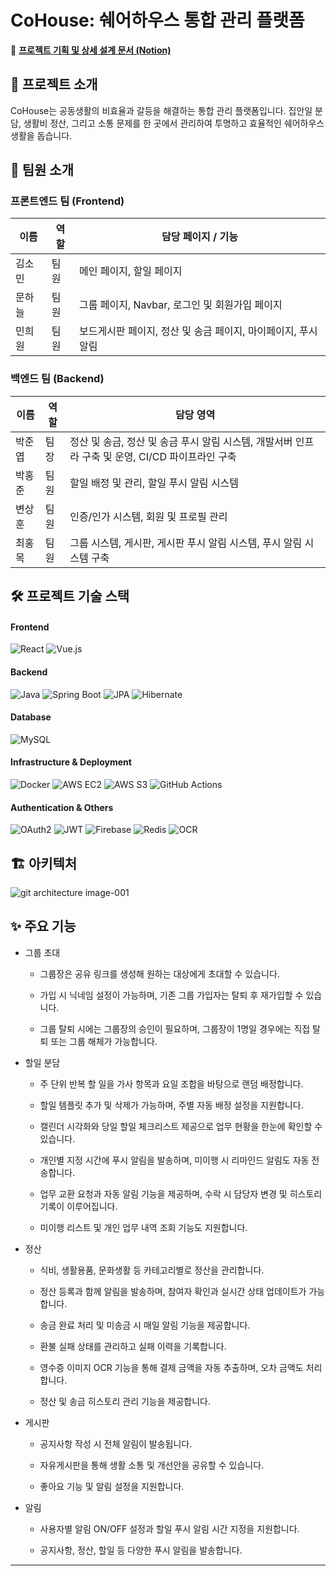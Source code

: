 # CoHouse: 쉐어하우스 통합 관리 플랫폼

🔗 [**프로젝트 기획 및 상세 설계 문서 (Notion)**](https://onyx-cloak-677.notion.site/CoHouse-2428e1f790e98080ab7cdfe10843bb78?source=copy_link)

## 🚀 프로젝트 소개
CoHouse는 공동생활의 비효율과 갈등을 해결하는 통합 관리 플랫폼입니다. 집안일 분담, 생활비 정산, 그리고 소통 문제를 한 곳에서 관리하여 투명하고 효율적인 쉐어하우스 생활을 돕습니다.

## 👥 팀원 소개 
### 프론트엔드 팀 (Frontend)
| 이름           | 역할          | 담당 페이지 / 기능                                       |
|----------------|---------------|---------------------------------------------------------|
| 김소민         | 팀원          | 메인 페이지, 할일 페이지                                |
| 문하늘         | 팀원          | 그룹 페이지, Navbar, 로그인 및 회원가입 페이지          |
| 민희원         | 팀원          | 보드게시판 페이지, 정산 및 송금 페이지, 마이페이지, 푸시 알림 |

### 백엔드 팀 (Backend)
| 이름           | 역할          | 담당 영역                                                 |
|----------------|---------------|-----------------------------------------------------------|
| 박준엽         | 팀장          | 정산 및 송금, 정산 및 송금 푸시 알림 시스템, 개발서버 인프라 구축 및 운영, CI/CD 파이프라인 구축 |
| 박홍준         | 팀원          | 할일 배정 및 관리, 할일 푸시 알림 시스템 |
| 변상훈         | 팀원          | 인증/인가 시스템, 회원 및 프로필 관리 |
| 최홍목         | 팀원          | 그룹 시스템, 게시판, 게시판 푸시 알림 시스템, 푸시 알림 시스템 구축 |


## 🛠️ 프로젝트 기술 스택
#### **Frontend**
![React](https://img.shields.io/badge/React-61DAFB?style=for-the-badge&logo=react&logoColor=black)
![Vue.js](https://img.shields.io/badge/Vue.js-4FC08D?style=for-the-badge&logo=vuedotjs&logoColor=white)

#### **Backend**
![Java](https://img.shields.io/badge/Java-007396?style=for-the-badge&logo=java&logoColor=white)
![Spring Boot](https://img.shields.io/badge/Spring_Boot-6DB33F?style=for-the-badge&logo=spring-boot&logoColor=white)
![JPA](https://img.shields.io/badge/JPA-59666C?style=for-the-badge&logo=spring&logoColor=white)
![Hibernate](https://img.shields.io/badge/Hibernate-59666C?style=for-the-badge&logo=hibernate&logoColor=white)

#### **Database**
![MySQL](https://img.shields.io/badge/MySQL-4479A1?style=for-the-badge&logo=mysql&logoColor=white)

#### **Infrastructure & Deployment**
![Docker](https://img.shields.io/badge/Docker-2496ED?style=for-the-badge&logo=docker&logoColor=white)
![AWS EC2](https://img.shields.io/badge/AWS_EC2-FF9900?style=for-the-badge&logo=amazon-aws&logoColor=white)
![AWS S3](https://img.shields.io/badge/AWS_S3-569A31?style=for-the-badge&logo=amazon-aws&logoColor=white)
![GitHub Actions](https://img.shields.io/badge/GitHub_Actions-2088FF?style=for-the-badge&logo=github-actions&logoColor=white)

#### **Authentication & Others**
![OAuth2](https://img.shields.io/badge/OAuth2-FB542B?style=for-the-badge&logo=oauth&logoColor=white)
![JWT](https://img.shields.io/badge/JWT-000000?style=for-the-badge&logo=json-web-tokens&logoColor=white)
![Firebase](https://img.shields.io/badge/Firebase-FFCA28?style=for-the-badge&logo=firebase&logoColor=black)
![Redis](https://img.shields.io/badge/Redis-DC382D?style=for-the-badge&logo=redis&logoColor=white)
![OCR](https://img.shields.io/badge/OCR-FF8800?style=for-the-badge&logo=googledocs&logoColor=white)

## 🏗️ 아키텍처
![git architecture image-001](https://github.com/user-attachments/assets/15b9506b-1dd7-4dcf-9873-3d1288546bba)
  
## ✨ 주요 기능
- 그룹 초대
  - 그룹장은 공유 링크를 생성해 원하는 대상에게 초대할 수 있습니다.

  - 가입 시 닉네임 설정이 가능하며, 기존 그룹 가입자는 탈퇴 후 재가입할 수 있습니다.

  - 그룹 탈퇴 시에는 그룹장의 승인이 필요하며, 그룹장이 1명일 경우에는 직접 탈퇴 또는 그룹 해체가 가능합니다.

- 할일 분담
  - 주 단위 반복 할 일을 가사 항목과 요일 조합을 바탕으로 랜덤 배정합니다.

  - 할일 템플릿 추가 및 삭제가 가능하며, 주별 자동 배정 설정을 지원합니다.

  - 캘린더 시각화와 당일 할일 체크리스트 제공으로 업무 현황을 한눈에 확인할 수 있습니다.

  - 개인별 지정 시간에 푸시 알림을 발송하며, 미이행 시 리마인드 알림도 자동 전송합니다.

  - 업무 교환 요청과 자동 알림 기능을 제공하며, 수락 시 담당자 변경 및 히스토리 기록이 이루어집니다.

  - 미이행 리스트 및 개인 업무 내역 조회 기능도 지원합니다.

- 정산
  - 식비, 생활용품, 문화생활 등 카테고리별로 정산을 관리합니다.

  - 정산 등록과 함께 알림을 발송하며, 참여자 확인과 실시간 상태 업데이트가 가능합니다.

  - 송금 완료 처리 및 미송금 시 매일 알림 기능을 제공합니다.

  - 환불 실패 상태를 관리하고 실패 이력을 기록합니다.

  - 영수증 이미지 OCR 기능을 통해 결제 금액을 자동 추출하며, 오차 금액도 처리합니다.

  - 정산 및 송금 히스토리 관리 기능을 제공합니다.

- 게시판
  - 공지사항 작성 시 전체 알림이 발송됩니다.

  - 자유게시판을 통해 생활 소통 및 개선안을 공유할 수 있습니다.

  - 좋아요 기능 및 알림 설정을 지원합니다.

- 알림
  - 사용자별 알림 ON/OFF 설정과 할일 푸시 알림 시간 지정을 지원합니다.

  - 공지사항, 정산, 할일 등 다양한 푸시 알림을 발송합니다.
---
